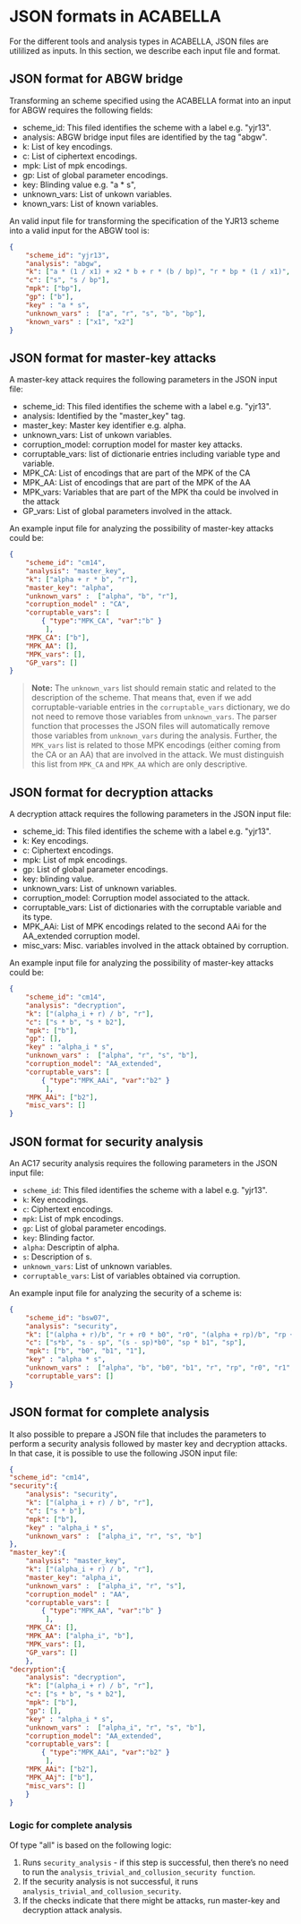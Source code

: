 # JSON formats in ACABELLA

For the different tools and analysis types in ACABELLA, JSON files
are utililized as inputs. In this section, we describe each input file
and format.

## JSON format for ABGW bridge

Transforming an scheme specified using the ACABELLA format into an
input for ABGW requires the following fields:

- scheme_id: This filed identifies the scheme with a label e.g. "yjr13".
- analysis: ABGW bridge input files are identified by the tag "abgw".
- k: List of key encodings.
- c: List of ciphertext encodings. 
- mpk: List of mpk encodings. 
- gp: List of global parameter encodings.
- key: Blinding value e.g. "a * s",
- unknown_vars:  List of unkown variables. 
- known_vars: List of known variables. 

An valid input file for transforming the specification of the YJR13 scheme
into a valid input for the ABGW tool is:

```json
{
    "scheme_id": "yjr13",
    "analysis": "abgw",
    "k": ["a * (1 / x1) + x2 * b + r * (b / bp)", "r * bp * (1 / x1)", "r * b"],
    "c": ["s", "s / bp"],
    "mpk": ["bp"],
    "gp": ["b"],
    "key" : "a * s",
    "unknown_vars" :  ["a", "r", "s", "b", "bp"],
    "known_vars" : ["x1", "x2"]
}
```

## JSON format for master-key attacks

A master-key attack requires the following parameters in the JSON input file:

- scheme_id: This filed identifies the scheme with a label e.g. "yjr13".
- analysis: Identified by the "master_key" tag.
- master_key: Master key identifier e.g. alpha.
- unknown_vars:  List of unkown variables. 
- corruption_model: corruption model for master key attacks.
- corruptable_vars: list of dictionarie entries including 
variable type and variable.
- MPK_CA: List of encodings that are part of the MPK of the CA 
- MPK_AA: List of encodings that are part of the MPK of the AA 
- MPK_vars: Variables that are part of the MPK tha could be involved in the attack
- GP_vars: List of global parameters involved in the attack.

An example input file for analyzing the possibility of master-key attacks
could be:

```json
{
    "scheme_id": "cm14",
    "analysis": "master_key",
    "k": ["alpha + r * b", "r"],
    "master_key": "alpha",
    "unknown_vars" :  ["alpha", "b", "r"],
    "corruption_model" : "CA",
    "corruptable_vars": [
        { "type":"MPK_CA", "var":"b" }
         ],
    "MPK_CA": ["b"],
    "MPK_AA": [],
    "MPK_vars": [],
    "GP_vars": []
}
```

> **Note:**
> The `unknown_vars` list should remain static and related to the description
> of the scheme. That means that, even if we add corruptable-variable
> entries in the `corruptable_vars` dictionary, we do not need to remove those
> variables from `unknown_vars`. The parser function that processes the JSON
> files will automatically remove those variables from `unknown_vars`
> during the analysis.
> Further, the `MPK_vars` list is related to those MPK encodings (either
> coming from the CA or an AA) that are involved in the attack. We
> must distinguish this list from `MPK_CA` and `MPK_AA` which are only
> descriptive.

## JSON format for decryption attacks

A decryption attack requires the following parameters in the JSON input file:

- scheme_id: This filed identifies the scheme with a label e.g. "yjr13".
- k: Key encodings.
- c: Ciphertext encodings.
- mpk:  List of mpk encodings.
- gp: List of global parameter encodings.
- key: blinding value.
- unknown_vars: List of unknown variables.
- corruption_model: Corruption model associated to the attack.
- corruptable_vars: List of dictionaries with the corruptable variable and its type.
- MPK_AAi: List of MPK encodings related to the second AAi for the AA_extended corruption model.
- misc_vars: Misc. variables involved in the attack obtained by corruption.
  
An example input file for analyzing the possibility of master-key attacks
could be:

```json
{
    "scheme_id": "cm14",
    "analysis": "decryption",
    "k": ["(alpha_i + r) / b", "r"],
    "c": ["s * b", "s * b2"],
    "mpk": ["b"],
    "gp": [],
    "key" : "alpha_i * s",
    "unknown_vars" :  ["alpha", "r", "s", "b"],
    "corruption_model": "AA_extended",
    "corruptable_vars": [
        { "type":"MPK_AAi", "var":"b2" }
         ],
    "MPK_AAi": ["b2"],
    "misc_vars": []
}
```

## JSON format for security analysis

An AC17 security analysis requires the following parameters in the JSON input file:

- `scheme_id`: This filed identifies the scheme with a label e.g. "yjr13".
- `k`: Key encodings.
- `c`: Ciphertext encodings.
- `mpk`:  List of mpk encodings.
- `gp`: List of global parameter encodings.
- `key`: Blinding factor.
- `alpha`: Descriptin of alpha.
- `s`: Description of s.
- `unknown_vars`: List of unknown variables.
- `corruptable_vars`: List of variables obtained via corruption.

An example input file for analyzing the security of a scheme is:

```json
{
    "scheme_id": "bsw07",
    "analysis": "security",
    "k": ["(alpha + r)/b", "r + r0 * b0", "r0", "(alpha + rp)/b", "rp + r1 * b1", "r1"],
    "c": ["s*b", "s - sp", "(s - sp)*b0", "sp * b1", "sp"],
    "mpk": ["b", "b0", "b1", "1"],
    "key" : "alpha * s",
    "unknown_vars" :  ["alpha", "b", "b0", "b1", "r", "rp", "r0", "r1", "s", "sp"],
    "corruptable_vars": []
}
```

## JSON format for complete analysis

It also possible to prepare a JSON file that includes the
parameters to perform a security analysis followed by
master key and decryption attacks. In that case, it is
possible to use the following JSON input file:

```json
{
"scheme_id": "cm14",
"security":{
    "analysis": "security",
    "k": ["(alpha_i + r) / b", "r"],
    "c": ["s * b"],
    "mpk": ["b"],
    "key" : "alpha_i * s",
    "unknown_vars" :  ["alpha_i", "r", "s", "b"]
},
"master_key":{
    "analysis": "master_key",
    "k": ["(alpha_i + r) / b", "r"],
    "master_key": "alpha_i",
    "unknown_vars" :  ["alpha_i", "r", "s"],
    "corruption_model" : "AA",
    "corruptable_vars": [
        { "type":"MPK_AA", "var":"b" }
         ],    
    "MPK_CA": [],
    "MPK_AA": ["alpha_i", "b"],
    "MPK_vars": [],
    "GP_vars": []
    },
"decryption":{
    "analysis": "decryption",
    "k": ["(alpha_i + r) / b", "r"],
    "c": ["s * b", "s * b2"],
    "mpk": ["b"],
    "gp": [],
    "key" : "alpha_i * s",
    "unknown_vars" :  ["alpha_i", "r", "s", "b"],
    "corruption_model": "AA_extended",
    "corruptable_vars": [
        { "type":"MPK_AAi", "var":"b2" }
         ],
    "MPK_AAi": ["b2"],
    "MPK_AAj": ["b"],
    "misc_vars": []
    }
}
```

### Logic for complete analysis

Of type "all" is based on the following logic:

1. Runs `security_analysis` - if this step is successful, then there’s no need to run the `analysis_trivial_and_collusion_security function`.
2. If the security analysis is not successful, it runs `analysis_trivial_and_collusion_security`.
3. If the checks indicate that there might be attacks, run master-key and decryption attack analysis.
